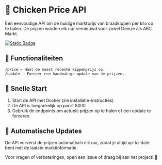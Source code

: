 # 🐔 Chicken Price API

Een eenvoudige API om de huidige marktprijs van braadkippen per kilo op te halen. De prijzen worden elk uur vernieuwd voor zowel Deinze als ABC Markt.  

  
<a href="https://hub.docker.com/r/arnevl/chicken-price-api" target="_blank">
  <img alt="Static Badge" src="https://img.shields.io/badge/docker%20-%20chicken--price--api%20-%20blue?color=blue">
</a>  

## 📌 Functionaliteiten

    /price → Haal de meest recente kippenprijs op.
    /update → Forceer een handmatige update van de prijzen.

## 🚀 Snelle Start
1. Start de API met Docker (zie installatie-instructies).
2. De API is toegankelijk op poort 8000.
3. Gebruik de endpoints om actuele prijzen op te halen of een update te forceren.

## 🔄 Automatische Updates

De API ververst de prijzen automatisch elk uur, zodat je altijd up-to-date bent met de laatste marktinformatie.

Voor vragen of verbeteringen, open een issue of draag bij aan het project! 🐓
